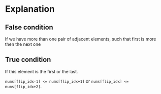 # Explanation

## False condition 

If we have more than one pair of adjacent elements, such that first is more then the next one

## True condition

If this element is the first or the last.

`nums[flip_idx-1] <= nums[flip_idx+1]` or `nums[flip_idx] <= nums[flip_idx+2]`.
